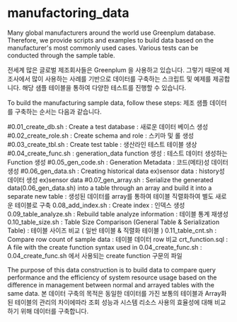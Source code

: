 # manufactoring_data

Many global manufacturers around the world use Greenplum database.
Therefore, we provide scripts and examples to build data based on the manufacturer's most commonly used cases.
Various tests can be conducted through the sample table.

전세계 많은 글로벌 제조회사들은 Greenplum 을 사용하고 있습니다.
그렇기 때문에 제조사에서 많이 사용하는 사례를 기반으로 데이터를 구축하는 스크립트 및 예제를 제공합니다.
해당 샘플 테이블을 통하여 다양한 테스트를 진행할 수 있습니다.



To build the manufacturing sample data, follow these steps:
제조 샘플 데이터를 구축하는 순서는 다음과 같습니다.

#0.01_create_db.sh :  Create a test database : 새로운 데이터 베이스 생성
#0.02_create_role.sh : Create schema and role : 스키마 및 롤 생성
#0.03_create_tbl.sh : Create test table : 생산라인 테스트 테이블 생상 
#0.04_create_func.sh : generation_data function 생성 : 테스트 데이터 생성하는 Function 생성 
#0.05_gen_code.sh : Generation Metadata : 코드(메타)성 데이터 생성
#0.06_gen_data.sh : Creating historical data ex)sensor data : history성 데이터 생성 ex)sensor data
#0.07_gen_array.sh : Serialize the generated data(0.06_gen_data.sh) into a table through an array and build it into a separate new table : 생성된 데이터를 array를 통하여 테이블 직렬화하여 별도 새로운 테이블로 구축
0.08_add_index.sh : Create index : 인덱스 생성
0.09_table_analyze.sh : Rebuild table analyze information : 테이블 통계 재생성
0.10_table_size.sh : Table Size Comparison (General Table & Serialization Table) : 테이블 사이즈 비교 ( 일반 테이블 & 직렬화 테이블 )
0.11_table_cnt.sh : Compare row count of sample data : 테이블 데이터 row 비교
crt_function.sql : A file with the create function syntax used in 0.04_create_func.sh : 0.04_create_func.sh 에서 사용되는 create function 구문의 파일

The purpose of this data construction is to build data to compare query performance and the efficiency of system resource usage based on the difference in management between normal and arrayed tables with the same data.
본 데이터 구축의 목적은 동일한 데이터를 가진 보통의 테이블과 Array화 된 테이블의 관리의 차이에따라 조회 성능과 시스템 리소스 사용의 효율성에 대해 비교하기 위해 데이터를 구축합니다.


